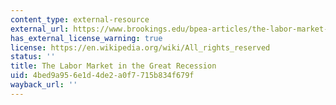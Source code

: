 ```yaml
---
content_type: external-resource
external_url: https://www.brookings.edu/bpea-articles/the-labor-market-in-the-great-recession/
has_external_license_warning: true
license: https://en.wikipedia.org/wiki/All_rights_reserved
status: ''
title: The Labor Market in the Great Recession
uid: 4bed9a95-6e1d-4de2-a0f7-715b834f679f
wayback_url: ''
---
```

